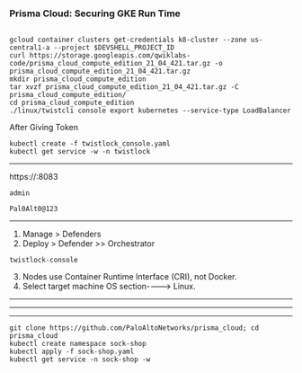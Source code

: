 ### Prisma Cloud: Securing GKE Run Time


```

gcloud container clusters get-credentials k8-cluster --zone us-central1-a --project $DEVSHELL_PROJECT_ID
curl https://storage.googleapis.com/qwiklabs-code/prisma_cloud_compute_edition_21_04_421.tar.gz -o prisma_cloud_compute_edition_21_04_421.tar.gz
mkdir prisma_cloud_compute_edition
tar xvzf prisma_cloud_compute_edition_21_04_421.tar.gz -C prisma_cloud_compute_edition/
cd prisma_cloud_compute_edition
./linux/twistcli console export kubernetes --service-type LoadBalancer

```

After Giving Token 

```
kubectl create -f twistlock_console.yaml
kubectl get service -w -n twistlock

```
---
https://<YOUR-EXTERNAL-IP>:8083


```
admin
```

```
Pal0Alt0@123
```

---


1. Manage > Defenders
2. Deploy > Defender >> Orchestrator
```
twistlock-console
```
3. Nodes use Container Runtime Interface (CRI), not Docker.
4. Select target machine OS section----> Linux.

---
---
---


```
git clone https://github.com/PaloAltoNetworks/prisma_cloud; cd prisma_cloud
kubectl create namespace sock-shop
kubectl apply -f sock-shop.yaml
kubectl get service -n sock-shop -w

```
